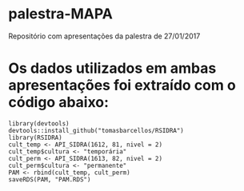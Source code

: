 # palestra-MAPA
Repositório com apresentações da palestra de 27/01/2017

# Os dados utilizados em ambas apresentações foi extraído com o código abaixo:

```
library(devtools)
devtools::install_github("tomasbarcellos/RSIDRA")
library(RSIDRA)
cult_temp <- API_SIDRA(1612, 81, nivel = 2)
cult_temp$cultura <- "temporária"
cult_perm <- API_SIDRA(1613, 82, nivel = 2)
cult_perm$cultura <- "permanente"
PAM <- rbind(cult_temp, cult_perm)
saveRDS(PAM, "PAM.RDS")
```
